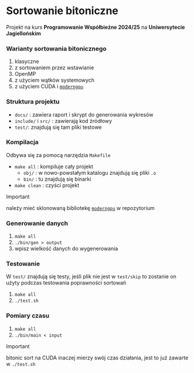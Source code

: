 # Sortowanie bitoniczne
Projekt na kurs **Programowanie Współbieżne 2024/25** na **Uniwersytecie Jagiellońskim**
### Warianty sortowania bitonicznego
1. klasyczne
2. z sortowaniem przez wstawianie
3. OpenMP
4. z użyciem wątków systemowych
5. z użyciem CUDA i [`moderngpu`](https://github.com/moderngpu/moderngpu)
### Struktura projektu
- `docs/` : zawiera raport i skrypt do generowania wykresów 
- `include/` i `src/` : zawierają kod źródłowy 
- `test/`: znajdują się tam pliki testowe
### Kompilacja
Odbywa się za pomocą narzędzia `Makefile` 
- `make all` : kompiluje cały projekt
  - `obj/` : w nowo-powstałym katalogu znajdują się pliki `.o`
  - `bin/` : tu znajdują się binarki
- `make clean` : czyści projekt
> [!IMPORTANT]
> należy mieć sklonowaną bibliotekę [`moderngpu`](https://github.com/moderngpu/moderngpu) w repozytorium

### Generowanie danych
1. `make all`
2. `./bin/gen > output`
3. wpisz wielkość danych do wygenerowania

### Testowanie
W `test/` znajdują się testy, jeśli plik nie jest w `test/skip` to zostanie on użyty podczas testowania poprawności sortowań
1. `make all`
2. `./test.sh`

### Pomiary czasu
1. `make all`
2. `./bin/main < input`
> [!IMPORTANT]
> bitonic sort na CUDA inaczej mierzy swój czas działania, jest to już zawarte w `./test.sh`
